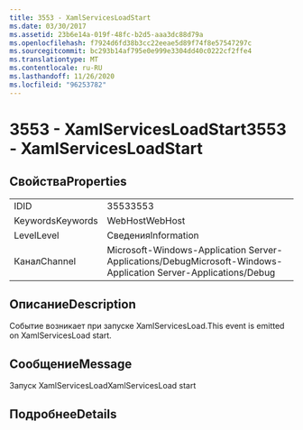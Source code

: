 ```yaml
---
title: 3553 - XamlServicesLoadStart
ms.date: 03/30/2017
ms.assetid: 23b6e14a-019f-48fc-b2d5-aaa3dc88d79a
ms.openlocfilehash: f7924d6fd38b3cc22eeae5d89f74f8e57547297c
ms.sourcegitcommit: bc293b14af795e0e999e3304dd40c0222cf2ffe4
ms.translationtype: MT
ms.contentlocale: ru-RU
ms.lasthandoff: 11/26/2020
ms.locfileid: "96253782"
---
```

# <a name="3553---xamlservicesloadstart"></a><span data-ttu-id="3be4b-102">3553 - XamlServicesLoadStart</span><span class="sxs-lookup"><span data-stu-id="3be4b-102">3553 - XamlServicesLoadStart</span></span>

## <a name="properties"></a><span data-ttu-id="3be4b-103">Свойства</span><span class="sxs-lookup"><span data-stu-id="3be4b-103">Properties</span></span>  
  
|||  
|-|-|  
|<span data-ttu-id="3be4b-104">ID</span><span class="sxs-lookup"><span data-stu-id="3be4b-104">ID</span></span>|<span data-ttu-id="3be4b-105">3553</span><span class="sxs-lookup"><span data-stu-id="3be4b-105">3553</span></span>|  
|<span data-ttu-id="3be4b-106">Keywords</span><span class="sxs-lookup"><span data-stu-id="3be4b-106">Keywords</span></span>|<span data-ttu-id="3be4b-107">WebHost</span><span class="sxs-lookup"><span data-stu-id="3be4b-107">WebHost</span></span>|  
|<span data-ttu-id="3be4b-108">Level</span><span class="sxs-lookup"><span data-stu-id="3be4b-108">Level</span></span>|<span data-ttu-id="3be4b-109">Сведения</span><span class="sxs-lookup"><span data-stu-id="3be4b-109">Information</span></span>|  
|<span data-ttu-id="3be4b-110">Канал</span><span class="sxs-lookup"><span data-stu-id="3be4b-110">Channel</span></span>|<span data-ttu-id="3be4b-111">Microsoft-Windows-Application Server-Applications/Debug</span><span class="sxs-lookup"><span data-stu-id="3be4b-111">Microsoft-Windows-Application Server-Applications/Debug</span></span>|  
  
## <a name="description"></a><span data-ttu-id="3be4b-112">Описание</span><span class="sxs-lookup"><span data-stu-id="3be4b-112">Description</span></span>  

 <span data-ttu-id="3be4b-113">Событие возникает при запуске XamlServicesLoad.</span><span class="sxs-lookup"><span data-stu-id="3be4b-113">This event is emitted on XamlServicesLoad start.</span></span>  
  
## <a name="message"></a><span data-ttu-id="3be4b-114">Сообщение</span><span class="sxs-lookup"><span data-stu-id="3be4b-114">Message</span></span>  

 <span data-ttu-id="3be4b-115">Запуск XamlServicesLoad</span><span class="sxs-lookup"><span data-stu-id="3be4b-115">XamlServicesLoad start</span></span>  
  
## <a name="details"></a><span data-ttu-id="3be4b-116">Подробнее</span><span class="sxs-lookup"><span data-stu-id="3be4b-116">Details</span></span>
